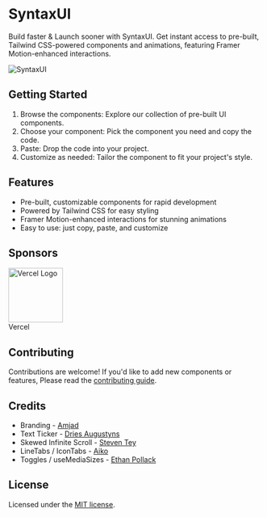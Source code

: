 # SyntaxUI

Build faster & Launch sooner with SyntaxUI. Get instant access to pre-built, Tailwind CSS-powered components and animations, featuring Framer Motion-enhanced interactions.

![SyntaxUI](https://raw.githubusercontent.com/Ansub/SyntaxUI/main/public/images/banner.png)

## Getting Started
 1. Browse the components: Explore our collection of pre-built UI components.
 2. Choose your component: Pick the component you need and copy the code.
 4. Paste: Drop the code into your project.
 4. Customize as needed: Tailor the component to fit your project's style.

## Features
- Pre-built, customizable components for rapid development
- Powered by Tailwind CSS for easy styling
- Framer Motion-enhanced interactions for stunning animations
- Easy to use: just copy, paste, and customize


## Sponsors

<!--sponsors start-->
<td align="center" valign="top">
        <a href="https://vercel.com" target="_blank">
          <img width="108" src="https://avatars.githubusercontent.com/u/14985020?s=200&v=4" alt="Vercel Logo" />
        </a><br />
        <div>Vercel</div>
      </td>

## Contributing
Contributions are welcome! If you'd like to add new components or features, Please read the [contributing guide](/CONTRIBUTING.md).

## Credits

- Branding - [Amjad](https://twitter.com/Amjaddsn)
- Text Ticker - [Dries Augustyns](https://counter.driaug.com/)
- Skewed Infinite Scroll - [Steven Tey](https://twitter.com/steventey/status/1740445963163255293)
- LineTabs / IconTabs - [Aiko](https://twitter.com/username_aiko)
- Toggles / useMediaSizes - [Ethan Pollack](https://epoll31.github.io)

## License

Licensed under the [MIT license](https://git.new/syntax/blob/main/LICENSE).
